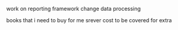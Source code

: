 work on reporting framework 
change data processing

books that i need to buy for me 
srever cost to be covered for extra